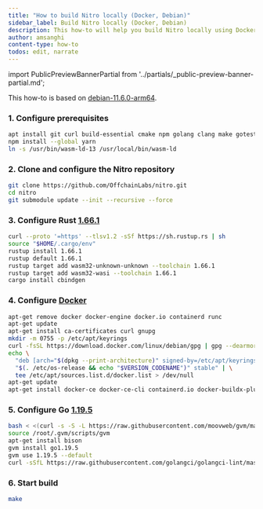 ```yaml
---
title: "How to build Nitro locally (Docker, Debian)"
sidebar_label: Build Nitro locally (Docker, Debian)
description: This how-to will help you build Nitro locally using Docker on Debian.
author: amsanghi
content-type: how-to
todos: edit, narrate
---
```


import PublicPreviewBannerPartial from '../partials/_public-preview-banner-partial.md'; 

<PublicPreviewBannerPartial />

This how-to is based on [debian-11.6.0-arm64](https://cdimage.debian.org/debian-cd/current/arm64/iso-cd/debian-11.6.0-arm64-netinst.iso).

### 1. Configure prerequisites

  ```bash
  apt install git curl build-essential cmake npm golang clang make gotestsum wabt lld-13
  npm install --global yarn
  ln -s /usr/bin/wasm-ld-13 /usr/local/bin/wasm-ld
  ```


### 2. Clone and configure the Nitro repository

  ```bash
  git clone https://github.com/OffchainLabs/nitro.git
  cd nitro
  git submodule update --init --recursive --force
  ```


### 3. Configure Rust [1.66.1](https://www.rust-lang.org/tools/install)

  ```bash
  curl --proto '=https' --tlsv1.2 -sSf https://sh.rustup.rs | sh
  source "$HOME/.cargo/env"
  rustup install 1.66.1
  rustup default 1.66.1
  rustup target add wasm32-unknown-unknown --toolchain 1.66.1
  rustup target add wasm32-wasi --toolchain 1.66.1
  cargo install cbindgen
  ```

### 4. Configure [Docker](https://docs.docker.com/engine/install/debian/)

  ```bash
  apt-get remove docker docker-engine docker.io containerd runc
  apt-get update
  apt-get install ca-certificates curl gnupg
  mkdir -m 0755 -p /etc/apt/keyrings
  curl -fsSL https://download.docker.com/linux/debian/gpg | gpg --dearmor -o /etc/apt/keyrings/docker.gpg
  echo \
    "deb [arch="$(dpkg --print-architecture)" signed-by=/etc/apt/keyrings/docker.gpg] https://download.docker.com/linux/debian \
    "$(. /etc/os-release && echo "$VERSION_CODENAME")" stable" | \
    tee /etc/apt/sources.list.d/docker.list > /dev/null
  apt-get update
  apt-get install docker-ce docker-ce-cli containerd.io docker-buildx-plugin docker-compose-plugin
  ```

### 5. Configure Go [1.19.5](https://github.com/moovweb/gvm)

  ```bash
  bash < <(curl -s -S -L https://raw.githubusercontent.com/moovweb/gvm/master/binscripts/gvm-installer)
  source /root/.gvm/scripts/gvm
  apt-get install bison
  gvm install go1.19.5
  gvm use 1.19.5 --default
  curl -sSfL https://raw.githubusercontent.com/golangci/golangci-lint/master/install.sh | sh -s -- -b $(go env GOPATH)/bin v1.52.2
  ```
### 6. Start build

  ```bash
  make
  ```